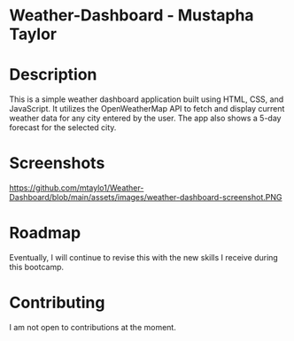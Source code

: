 # Weather-Dashboard - Mustapha Taylor

# Description
This is a simple weather dashboard application built using HTML, CSS, and JavaScript. It utilizes the OpenWeatherMap API to fetch and display current weather data for any city entered by the user. The app also shows a 5-day forecast for the selected city.

# Screenshots

https://github.com/mtaylo1/Weather-Dashboard/blob/main/assets/images/weather-dashboard-screenshot.PNG

# Roadmap
Eventually, I will continue to revise this with the new skills I receive during this bootcamp.

# Contributing 
I am not open to contributions at the moment. 
